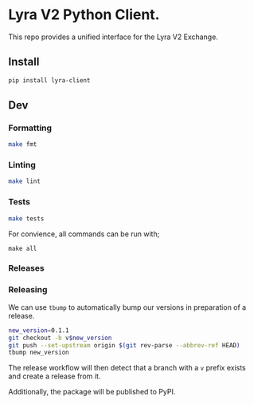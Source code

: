 # Lyra V2 Python Client.

This repo provides a unified interface for the Lyra V2 Exchange.


## Install

```bash
pip install lyra-client
```

## Dev

### Formatting

```bash
make fmt
```

### Linting

```bash
make lint
```

### Tests

```bash
make tests
```

For convience, all commands can be run with;

```
make all
```

### Releases
### Releasing

We can use `tbump` to automatically bump our versions in preparation of a release.

```bash 
new_version=0.1.1
git checkout -b v$new_version
git push --set-upstream origin $(git rev-parse --abbrev-ref HEAD)
tbump new_version
```

The release workflow will then detect that a branch with a `v` prefix exists and create a release from it.

Additionally, the package will be published to PyPI.
